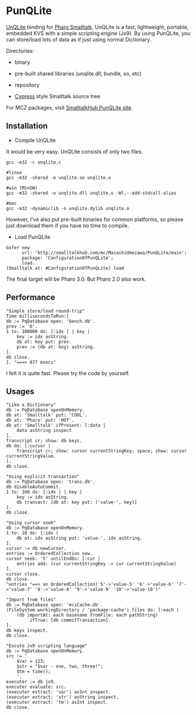 PunQLite
========

[UnQLite](http://unqlite.org "UnQLite") binding for [Pharo Smalltalk](http://www.pharo-project.org/ "Pharo").
UnQLite is a fast, lightweight, portable, embedded KVS with a simple scripting engine (Jx9). By using PunQLite, you can store/load lots of data as if just using normal Dictionary.

Directories:

- binary
 + pre-built shared libraries (unqlite.dll, bundle, so, etc)
- repository
 + [Cypress](https://github.com/CampSmalltalk/Cypress) style Smalltalk source tree

For MCZ packages, visit [SmalltalkHub PunQLite site](http://smalltalkhub.com/#!/~MasashiUmezawa/PunQLite).

## Installation ##
- Compile UnQLite

It would be very easy. UnQLite consists of only two files.

```Shell
gcc -m32 -c unqlite.c

#linux
gcc -m32 -shared -o unqlite.so unqlite.o

#win (MinGW)
gcc -m32 -shared -o unqlite.dll unqlite.o -Wl,--add-stdcall-alias

#mac
gcc -m32 -dynamiclib -o unqlite.dylib unqlite.o
```

However, I've also put pre-built binaries for common platforms, so please just download them if you have no time to compile.

- Load PunQLite

```Smalltalk
Gofer new
      url: 'http://smalltalkhub.com/mc/MasashiUmezawa/PunQLite/main';
      package: 'ConfigurationOfPunQLite';
      load.
(Smalltalk at: #ConfigurationOfPunQLite) load
```

The final target will be Pharo 3.0. But Pharo 2.0 also work.

## Performance ##
```Smalltalk
"Simple store/load round-trip"
Time millisecondsToRun:[
db := PqDatabase open: 'bench.db'.
prev := '0'.
1 to: 100000 do: [:idx | | key | 
	key := idx asString.
	db at: key put: prev.
	prev := (db at: key) asString.
].
db close.
]. "===> 877 msecs"
```
I felt it is quite fast. Please try the code by yourself.

## Usages ##
```Smalltalk
"Like a Dictionary"
db := PqDatabase openOnMemory.
db at: 'Smalltalk' put: 'COOL'.
db at: 'Pharo' put: 'HOT'.
db at: 'Smalltalk' ifPresent: [:data |
	data asString inspect
].
Transcript cr; show: db keys.
db do: [:cursor |
	Transcript cr; show: cursor currentStringKey; space; show: cursor currentStringValue.		
].
db close.

```
```Smalltalk
"Using explicit transaction"
db := PqDatabase open: 'trans.db'.
db disableAutoCommit.
1 to: 100 do: [:idx | | key | 
	key := idx asString.
	db transact: [db at: key put: ('value-', key)]
].
db close.
```
```Smalltalk
"Using cursor seek"
db := PqDatabase openOnMemory.
1 to: 10 do: [:idx |
	db at: idx asString put: 'value-', idx asString.
].
cursor := db newCursor.
entries := OrderedCollection new.
cursor seek: '5' untilEndDo: [:cur |
	entries add: (cur currentStringKey -> cur currentStringValue)	
].
cursor close.
db close.
^entries "==> an OrderedCollection('5'->'value-5' '6'->'value-6' '7'->'value-7' '8'->'value-8' '9'->'value-9' '10'->'value-10')"
```
```Smalltalk
"Import from files"
db := PqDatabase open: 'mczCache.db'.
(FileSystem workingDirectory / 'package-cache') files do: [:each | 
	(db importAt: each basename fromFile: each pathString)
		 ifTrue: [db commitTransaction].
].
db keys inspect.
db close.
```
```Smalltalk
"Excute Jx9 scripting language"
db := PqDatabase openOnMemory.
src := '
	$var = 123;
	$str = "$var - one, two, three!";
	$tm = time();
	'.
executer := db jx9.
executer evaluate: src.
(executer extract: 'var') asInt inspect.
(executer extract: 'str') asString inspect. 
(executer extract: 'tm') asInt inspect.
db close.
```